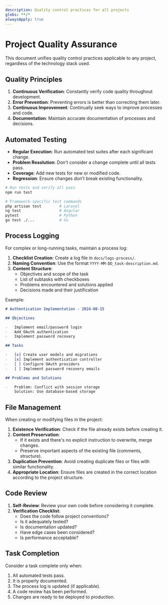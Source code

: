 ```yaml
---
description: Quality control practices for all projects
globs: **/*
alwaysApply: true
---
```


# Project Quality Assurance

This document unifies quality control practices applicable to any project, regardless of the technology stack used.

## Quality Principles

1. **Continuous Verification**: Constantly verify code quality throughout development.
2. **Error Prevention**: Preventing errors is better than correcting them later.
3. **Continuous Improvement**: Continually seek ways to improve processes and code.
4. **Documentation**: Maintain accurate documentation of processes and decisions.

## Automated Testing

-   **Regular Execution**: Run automated test suites after each significant change.
-   **Problem Resolution**: Don't consider a change complete until all tests pass.
-   **Coverage**: Add new tests for new or modified code.
-   **Regression**: Ensure changes don't break existing functionality.

```bash
# Run tests and verify all pass
npm run test

# Framework-specific test commands
php artisan test        # Laravel
ng test                 # Angular
pytest                  # Python
go test ./...           # Go
```

## Process Logging

For complex or long-running tasks, maintain a process log:

1. **Checklist Creation**: Create a log file in `docs/logs-process/`.
2. **Naming Convention**: Use the format `YYYY-MM-DD_task-description.md`.
3. **Content Structure**:
    - Objectives and scope of the task
    - List of subtasks with checkboxes
    - Problems encountered and solutions applied
    - Decisions made and their justification

Example:

```markdown
# Authentication Implementation - 2024-08-15

## Objectives

-   Implement email/password login
-   Add OAuth authentication
-   Implement password recovery

## Tasks

-   [x] Create user models and migrations
-   [x] Implement authentication controller
-   [ ] Configure OAuth providers
-   [ ] Implement password recovery emails

## Problems and Solutions

-   Problem: Conflict with session storage
    Solution: Use database-based storage
```

## File Management

When creating or modifying files in the project:

1. **Existence Verification**: Check if the file already exists before creating it.
2. **Content Preservation**:
    - If it exists and there's no explicit instruction to overwrite, merge changes.
    - Preserve important aspects of the existing file (comments, structure).
3. **Duplication Prevention**: Avoid creating duplicate files or files with similar functionality.
4. **Appropriate Location**: Ensure files are created in the correct location according to the project structure.

## Code Review

1. **Self-Review**: Review your own code before considering it complete.
2. **Verification Checklist**:
    - Does the code follow project conventions?
    - Is it adequately tested?
    - Is documentation updated?
    - Have edge cases been considered?
    - Is performance acceptable?

## Task Completion

Consider a task complete only when:

1. All automated tests pass.
2. It is properly documented.
3. The process log is updated (if applicable).
4. A code review has been performed.
5. Changes are ready to be deployed to production.
